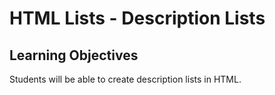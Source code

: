 # HTML Lists - Description Lists

## Learning Objectives
Students will be able to create description lists in HTML.